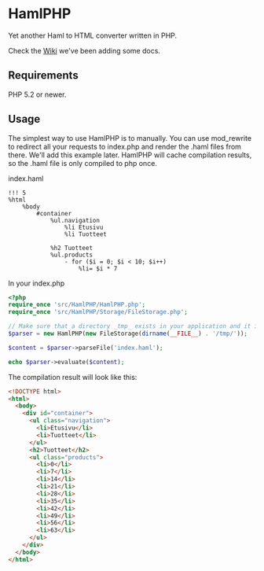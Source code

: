 # HamlPHP

Yet another Haml to HTML converter written in PHP.

Check the [Wiki](https://github.com/hamlphp/HamlPHP/wiki) we've been adding some docs.

## Requirements

PHP 5.2 or newer.

## Usage

The simplest way to use HamlPHP is to manually. You can use mod_rewrite to redirect all your requests to index.php and render the .haml files from there. We'll add this example later. HamlPHP will cache compilation results, so the .haml file is only compiled to php once.

index.haml

```haml
!!! 5
%html
    %body
        #container
            %ul.navigation
                %li Etusivu
                %li Tuotteet

            %h2 Tuotteet
            %ul.products
                - for ($i = 0; $i < 10; $i++)
                    %li= $i * 7
```

In your index.php

```php
<?php
require_once 'src/HamlPHP/HamlPHP.php';
require_once 'src/HamlPHP/Storage/FileStorage.php';

// Make sure that a directory _tmp_ exists in your application and it is writable.
$parser = new HamlPHP(new FileStorage(dirname(__FILE__) . '/tmp/'));

$content = $parser->parseFile('index.haml');

echo $parser->evaluate($content);
```

The compilation result will look like this:

```html
<!DOCTYPE html>
<html>
  <body>
    <div id="container">
      <ul class="navigation">
        <li>Etusivu</li>
        <li>Tuotteet</li>
      </ul>
      <h2>Tuotteet</h2>
      <ul class="products">
        <li>0</li>
        <li>7</li>
        <li>14</li>
        <li>21</li>
        <li>28</li>
        <li>35</li>
        <li>42</li>
        <li>49</li>
        <li>56</li>
        <li>63</li>
      </ul>
    </div>
  </body>
</html>
```
